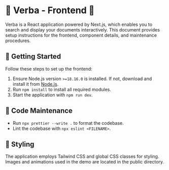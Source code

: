 # 🎨 Verba - Frontend 🎨

Verba is a React application powered by Next.js, which enables you to search and display your documents interactively. This document provides setup instructions for the frontend, component details, and maintenance procedures.

## 🚀 Getting Started

Follow these steps to set up the frontend:

1. Ensure Node.js version `>=18.16.0` is installed. If not, download and install it from [Node.js](https://nodejs.org/).
2. Run `npm install` to install all required modules.
4. Start the application with `npm run dev`.

## 🔗 Code Maintenance

-   Run `npx prettier --write .` to format the codebase.
-   Lint the codebase with `npx eslint <FILENAME>`.

## 🎨 Styling

The application employs Tailwind CSS and global CSS classes for styling. Images and animations used in the demo are located in the public directory.